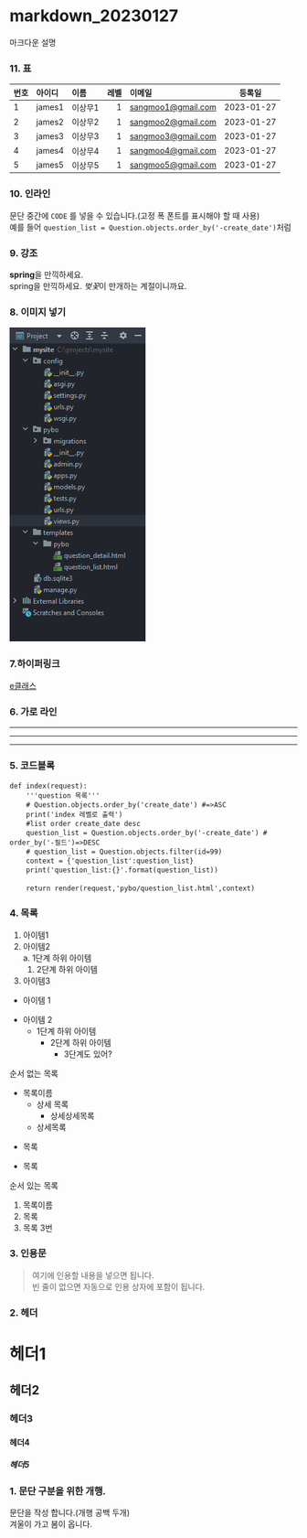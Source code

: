 # markdown_20230127
마크다운 설명
### 11. 표
|번호|아이디|이름|레벨|이메일|등록일|
|:--------|:--------|:----------|--------:|:------------------|:-----------:|
|1        |james1    |이상무1    |1        |sangmoo1@gmail.com|2023-01-27   |
|2        |james2    |이상무2    |1        |sangmoo2@gmail.com|2023-01-27   |
|3        |james3    |이상무3    |1        |sangmoo3@gmail.com|2023-01-27   |
|4        |james4    |이상무4    |1        |sangmoo4@gmail.com|2023-01-27   |
|5        |james5    |이상무5    |1        |sangmoo5@gmail.com|2023-01-27   |

### 10. 인라인
문단 중간에 `CODE` 를 넣을 수 있습니다.(고정 폭 폰트를 표시해야 할 때 사용)  
예를 들어 `question_list = Question.objects.order_by('-create_date')`처럼


### 9. 강조
**spring**을 만끽하세요.  
spring을 만끽하세요.
*벚꽃*이 만개하는 계절이니까요.


### 8. 이미지 넣기
![파이참](https://github.com/oyunmintrio95/markdown_20230127/blob/main/doc/img_pycharm.png "파티참 툴팁")

### 7.하이퍼링크
[e클래스](https://cafe.daum.net/pcwk "e클래스의 cafe입니다.")

### 6. 가로 라인
---
***
------

### 5. 코드블록
```
def index(request):
    '''question 목록'''
    # Question.objects.order_by('create_date') #=>ASC
    print('index 레벨로 출력')
    #list order create_date desc
    question_list = Question.objects.order_by('-create_date') # order_by('-필드')=>DESC
    # question_list = Question.objects.filter(id=99)
    context = {'question_list':question_list}
    print('question_list:{}'.format(question_list))

    return render(request,'pybo/question_list.html',context)
```

### 4. 목록
1. 아이템1
2. 아이템2  
  a. 1단계 하위 아이템  
    1) 2단계 하위 아이템 
9. 아이템3

- 아이템 1
+ 아이템 2
  - 1단계 하위 아이템
    * 2단계 하위 아이템
      * 3단계도 있어?

순서 없는 목록  
* 목록이름
  * 상세 목록
    * 상세상세목록 
  * 상세목록
- 목록
+ 목록

순서 있는 목록
1. 목록이름
2. 목록
3. 목록 3번

### 3. 인용문
> 여기에 인용할 내용을 넣으면 됩니다.  
> 빈 줄이 없으면 자동으로 인용 상자에 포함이 됩니다.

### 2. 헤더
# 헤더1
## 헤더2
### 헤더3
#### 헤더4
##### 헤더5

### 1. 문단 구분을 위한 개행.
문단을 작성 합니다.(개행 공백 두개)  
겨울이 가고 봄이 옵니다.
